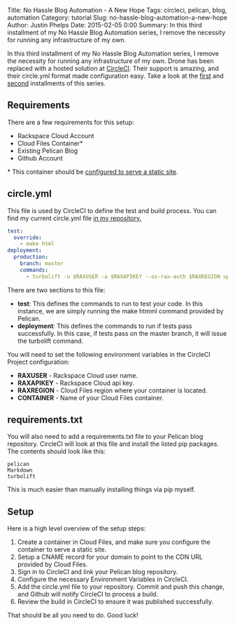 Title: No Hassle Blog Automation - A New Hope
Tags: circleci, pelican, blog, automation
Category: tutorial
Slug: no-hassle-blog-automation-a-new-hope
Author: Justin Phelps
Date: 2015-02-05 0:00
Summary: In this third installment of my No Hassle Blog Automation series, I remove the necessity for running any infrastructure of my own.

In this third installment of my No Hassle Blog Automation series, I remove the necessity for running any infrastructure of my own. Drone has been replaced with a hosted solution at [CircleCI](https://circleci.com/). Their support is amazing, and their circle.yml format made configuration easy. Take a look at the [first](|filename|/articles/no_hassle_blog_automation.markdown) and [second](|filename|/articles/no_hassle_blog_automation_redux.markdown) installments of this series.

## Requirements

There are a few requirements for this setup:

* Rackspace Cloud Account
* Cloud Files Container\*
* Existing Pelican Blog
* Github Account

\* This container should be [configured to serve a static site](http://www.rackspace.com/blog/point-and-click-your-way-to-a-cloud-files-static-website-with-the-control-panel/).

## circle.yml

This file is used by CircleCI to define the test and build process. You can find my current circle.yml file [in my repository.](https://github.com/Linuturk/www.onitato.com/blob/master/circle.yml)

```yaml
test:
  override:
    - make html
deployment:
  production:
    branch: master
    commands:
      - turbolift -u $RAXUSER -a $RAXAPIKEY --os-rax-auth $RAXREGION upload -s $HOME/$CIRCLE_PROJECT_REPONAME/output -c $CONTAINER
```

There are two sections to this file:

* **test**: This defines the commands to run to test your code. In this instance, we are simply running the make htmml command provided by Pelican.
* **deployment**: This defines the commands to run if tests pass successfully. In this case, if tests pass on the master branch, it will issue the turbolift command.

You will need to set the following environment variables in the CircleCI Project configuration:

 * **RAXUSER** - Rackspace Cloud user name.
 * **RAXAPIKEY** - Rackspace Cloud api key.
 * **RAXREGION** - Cloud Files region where your container is located.
 * **CONTAINER** - Name of your Cloud Files container.

## requirements.txt

You will also need to add a requirements.txt file to your Pelican blog repository. CircleCI will look at this file and install the listed pip packages. The contents should look like this:

```
pelican
Markdown
turbolift
```

This is much easier than manually installing things via pip myself.

## Setup

Here is a high level overview of the setup steps:

1. Create a container in Cloud Files, and make sure you configure the container to serve a static site.
1. Setup a CNAME record for your domain to point to the CDN URL provided by Cloud Files.
1. Sign in to CircleCI and link your Pelican blog repository.
1. Configure the necessary Environment Variables in CircleCI.
1. Add the circle.yml file to your repository. Commit and push this change, and Github will notify CircleCI to process a build.
1. Review the build in CircleCI to ensure it was published successfully.

That should be all you need to do. Good luck!
